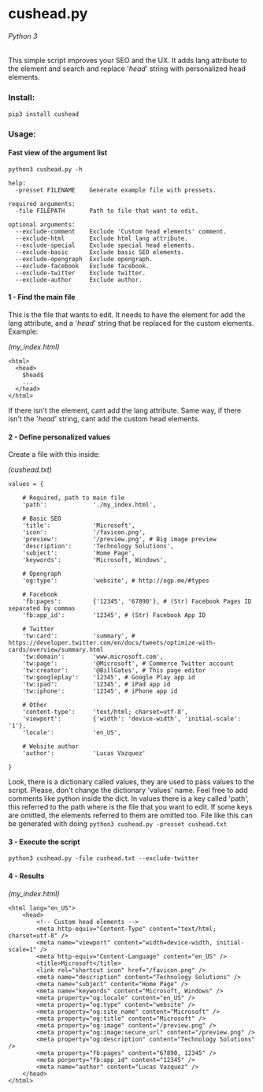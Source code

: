 # cushead.py
###### _Python 3_

This simple script improves your SEO and the UX. It adds lang attribute to the <html> element and search and replace '$head$' string with personalized head elements.

### Install:

`pip3 install cushead`

### Usage:

#### Fast view of the argument list

`python3 cushead.py -h`

```
help:
  -presset FILENAME    Generate example file with pressets.

required arguments:
  -file FILEPATH       Path to file that want to edit.

optional arguments:
  --exclude-comment    Exclude 'Custom head elements' comment.
  --exclude-html       Exclude html lang attribute.
  --exclude-special    Exclude special head elements.
  --exclude-basic      Exclude basic SEO elements.
  --exclude-opengraph  Exclude opengraph.
  --exclude-facebook   Exclude facebook.
  --exclude-twitter    Exclude twitter.
  --exclude-author     Exclude author.
```

#### 1 - Find the main file

This is the file that wants to edit. It needs to have the <html> element for add the lang attribute, and a '$head$' string that be replaced for the custom elements. Example:

_(my_index.html)_
```
<html> 
  <head>
    $head$
    ...
  </head>
</html>
```

If there isn't the <html> element, cant add the lang attribute. Same way, if there isn't the '$head$' string, cant add the custom head elements.

#### 2 - Define personalized values

Create a file with this inside:

_(cushead.txt)_
```
values = {

    # Required, path to main file
    'path':             './my_index.html',

    # Basic SEO
    'title':            'Microsoft',
    'icon':             '/favicon.png',
    'preview':          '/preview.png', # Big image preview
    'description':      'Technology Solutions',
    'subject':          'Home Page',
    'keywords':         'Microsoft, Windows',

    # Opengraph
    'og:type':          'website', # http://ogp.me/#types

    # Facebook
    'fb:pages':         {'12345', '67890'}, # (Str) Facebook Pages ID separated by commas
    'fb:app_id':        '12345', # (Str) Facebook App ID

    # Twitter
    'tw:card':          'summary', # https://developer.twitter.com/en/docs/tweets/optimize-with-cards/overview/summary.html
    'tw:domain':        'www.microsoft.com',
    'tw:page':          '@Microsoft', # Commerce Twitter account
    'tw:creator':       '@BillGates', # This page editor
    'tw:googleplay':    '12345', # Google Play app id
    'tw:ipad':          '12345', # iPad app id
    'tw:iphone':        '12345', # iPhone app id

    # Other
    'content-type':     'text/html; charset=utf-8',
    'viewport':         {'width': 'device-width', 'initial-scale': '1'},
    'locale':           'en_US',

    # Website author
    'author':           'Lucas Vazquez'
    
}
```

Look, there is a dictionary called values, they are used to pass values to the script. Please, don't change the dictionary 'values' name. Feel free to add comments like python inside the dict. In values there is a key called 'path', this referred to the path where is the file that you want to edit. If some keys are omitted, the elements referred to them are omitted too.
File like this can be generated with doing `python3 cushead.py -presset cushead.txt`

#### 3 - Execute the script

`python3 cushead.py -file cushead.txt --exclude-twitter`

#### 4 - Results

_(my_index.html)_
```
<html lang="en_US">
    <head>
        <!-- Custom head elements -->
        <meta http-equiv="Content-Type" content="text/html; charset=utf-8" />
        <meta name="viewport" content="width=device-width, initial-scale=1" />
        <meta http-equiv="Content-Language" content="en_US" />
        <title>Microsoft</title>
        <link rel="shortcut icon" href="/favicon.png" />
        <meta name="description" content="Technology Solutions" />
        <meta name="subject" content="Home Page" />
        <meta name="keywords" content="Microsoft, Windows" />
        <meta property="og:locale" content="en_US" />
        <meta property="og:type" content="website" />
        <meta property="og:site_name" content="Microsoft" />
        <meta property="og:title" content="Microsoft" />
        <meta property="og:image" content="/preview.png" />
        <meta property="og:image:secure_url" content="/preview.png" />
        <meta property="og:description" content="Technology Solutions" />
        <meta property="fb:pages" content="67890, 12345" />
        <meta porperty="fb:app_id" content="12345" />
        <meta name="author" content="Lucas Vazquez" />
    </head>
</html>
```
